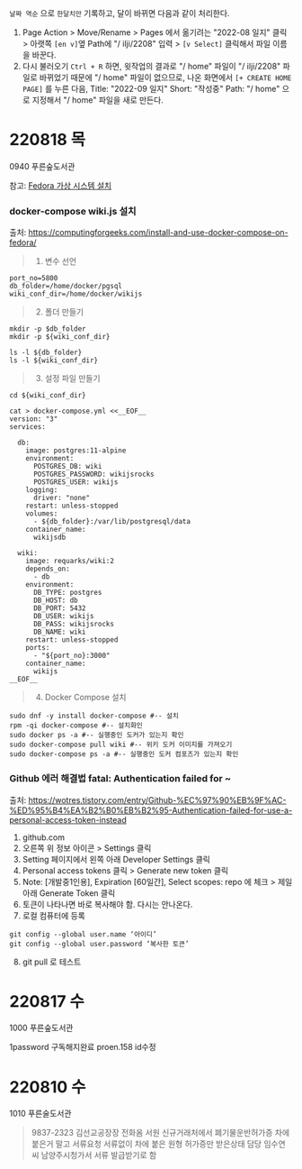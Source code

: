 `날짜 역순` 으로 `한달치만` 기록하고, 달이 바뀌면 다음과 같이 처리한다.
1. Page Action > Move/Rename > Pages 에서 옮기려는 "2022-08 일지" 클릭 > 아랫쪽 `[en v]`옆 Path에 "/ ilji/2208" 입력 > `[v Select]` 클릭해서 파일 이름을 바꾼다.
2. 다시 불러오기 `Ctrl + R` 하면, 윗작업의 결과로 "/ home" 파일이 "/ ilji/2208" 파일로 바뀌었기 때문에 "/ home" 파일이 없으므로, 나온 화면에서 `[+ CREATE HOME PAGE]` 를 누른 다음, Title: "2022-09 일지" Short: "작성중" Path: "/ home" 으로 지정해서 "/ home" 파일을 새로 만든다.


# 220818 목
0940 푸른숲도서관

참고: [Fedora 가상 시스템 설치](/en/ysjn/virtualbox_fedora)

### docker-compose wiki.js 설치
출처: https://computingforgeeks.com/install-and-use-docker-compose-on-fedora/

>1. 변수 선언
```
port_no=5800
db_folder=/home/docker/pgsql
wiki_conf_dir=/home/docker/wikijs
```

>2. 폴더 만들기
```
mkdir -p $db_folder
mkdir -p ${wiki_conf_dir}

ls -l ${db_folder}
ls -l ${wiki_conf_dir}
```

>3. 설정 파일 만들기
```
cd ${wiki_conf_dir}
```
```
cat > docker-compose.yml <<__EOF__
version: "3"
services:

  db:
    image: postgres:11-alpine
    environment:
      POSTGRES_DB: wiki
      POSTGRES_PASSWORD: wikijsrocks
      POSTGRES_USER: wikijs
    logging:
      driver: "none"
    restart: unless-stopped
    volumes:
      - ${db_folder}:/var/lib/postgresql/data
    container_name:
      wikijsdb

  wiki:
    image: requarks/wiki:2
    depends_on:
      - db
    environment:
      DB_TYPE: postgres
      DB_HOST: db
      DB_PORT: 5432
      DB_USER: wikijs
      DB_PASS: wikijsrocks
      DB_NAME: wiki
    restart: unless-stopped
    ports:
      - "${port_no}:3000"
    container_name:
      wikijs
__EOF__
```

>4. Docker Compose 설치
```
sudo dnf -y install docker-compose #-- 설치
rpm -qi docker-compose #-- 설치화인
sudo docker ps -a #-- 실행중인 도커가 있는지 확인
sudo docker-compose pull wiki #-- 위키 도커 이미지를 가져오기
sudo docker-compose ps -a #-- 실행중인 도커 컴포즈가 있는지 확인
```

### Github 에러 해결법 fatal: Authentication failed for ~
출처: https://wotres.tistory.com/entry/Github-%EC%97%90%EB%9F%AC-%ED%95%B4%EA%B2%B0%EB%B2%95-Authentication-failed-for-use-a-personal-access-token-instead

1. github.com
2. 오른쪽 위 정보 아이콘 > Settings 클릭
3. Setting 페이지에서 왼쪽 아래 Developer Settings 클릭
4. Personal access tokens 클릭 > Generate new token 클릭
5. Note: [개발중1인용], Expiration [60일간], Select scopes: repo 에 체크 > 제일 아래 Generate Token 클릭
6. 토큰이 나타나면 바로 복사해야 함. 다시는 안나온다.
7. 로컬 컴퓨터에 등록
```
git config --global user.name ‘아이디’
git config --global user.password ‘복사한 토큰’
```
8. git pull 로 테스트

# 220817 수
1000 푸른숲도서관

1password 구독해지완료
proen.158 id수정

# 220810 수
1010 푸른술도서관

> 9837-2323 김선교공장장 전화옴
> 서원 신규거래처에서 폐기물운반허가증 차에 붙은거 말고 서류요청
> 서류없이 차에 붙은 원형 허가증만 받은상태
> 담당 임수연씨 남양주시청가서 서류 발급받기로 함


